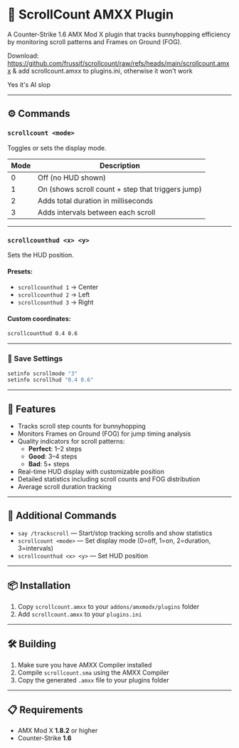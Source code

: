 # 🎯 ScrollCount AMXX Plugin

A Counter-Strike 1.6 AMX Mod X plugin that tracks bunnyhopping efficiency by monitoring scroll patterns and Frames on Ground (FOG).

Download: https://github.com/frussif/scrollcount/raw/refs/heads/main/scrollcount.amxx & add scrollcount.amxx to plugins.ini, otherwise it won't work

Yes it's AI slop

---

## ⚙️ Commands

### `scrollcount <mode>`

Toggles or sets the display mode.

| Mode | Description                                               |
|------|-----------------------------------------------------------|
| 0    | Off (no HUD shown)                                        |
| 1    | On (shows scroll count + step that triggers jump)         |
| 2    | Adds total duration in milliseconds                       |
| 3    | Adds intervals between each scroll                        |

---

### `scrollcounthud <x> <y>`

Sets the HUD position.

#### Presets:
- `scrollcounthud 1` → Center  
- `scrollcounthud 2` → Left  
- `scrollcounthud 3` → Right  

#### Custom coordinates:
```bash
scrollcounthud 0.4 0.6
```

---

### 💾 Save Settings

```bash
setinfo scrollmode "3"
setinfo scrollhud "0.4 0.6"
```

---

## 🌟 Features

- Tracks scroll step counts for bunnyhopping
- Monitors Frames on Ground (FOG) for jump timing analysis
- Quality indicators for scroll patterns:
  - **Perfect**: 1–2 steps
  - **Good**: 3–4 steps
  - **Bad**: 5+ steps
- Real-time HUD display with customizable position
- Detailed statistics including scroll counts and FOG distribution
- Average scroll duration tracking

---

## 🧩 Additional Commands

- `say /trackscroll` — Start/stop tracking scrolls and show statistics
- `scrollcount <mode>` — Set display mode (0=off, 1=on, 2=duration, 3=intervals)
- `scrollcounthud <x> <y>` — Set HUD position

---

## 📦 Installation

1. Copy `scrollcount.amxx` to your `addons/amxmodx/plugins` folder  
2. Add `scrollcount.amxx` to your `plugins.ini`

---

## 🛠️ Building

1. Make sure you have AMXX Compiler installed  
2. Compile `scrollcount.sma` using the AMXX Compiler  
3. Copy the generated `.amxx` file to your plugins folder

---

## 📋 Requirements

- AMX Mod X **1.8.2** or higher  
- Counter-Strike **1.6**
